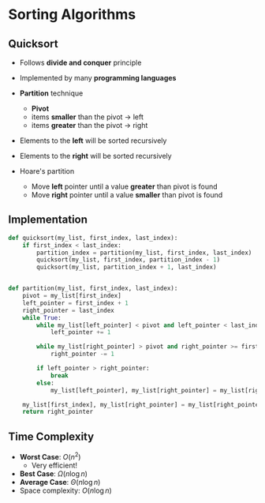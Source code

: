 # Sorting Algorithms

## Quicksort
- Follows **divide and conquer** principle
- Implemented by many **programming languages**
- **Partition** technique
  - **Pivot**
  - items **smaller** than the pivot $\rightarrow$  left
  - items **greater** than the pivot $\rightarrow$ right
- Elements to the **left** will be sorted recursively
- Elements to the **right** will be sorted recursively

- Hoare's partition
  - Move **left** pointer until a value **greater** than pivot is found
  - Move **right** pointer until a value **smaller** than pivot is found

## Implementation

```python
def quicksort(my_list, first_index, last_index):
    if first_index < last_index:
        partition_index = partition(my_list, first_index, last_index)
        quicksort(my_list, first_index, partition_index - 1)
        quicksort(my_list, partition_index + 1, last_index)


def partition(my_list, first_index, last_index):
    pivot = my_list[first_index]
    left_pointer = first_index + 1
    right_pointer = last_index
    while True:
        while my_list[left_pointer] < pivot and left_pointer < last_index:
            left_pointer += 1

        while my_list[right_pointer] > pivot and right_pointer >= first_index:
            right_pointer -= 1

        if left_pointer > right_pointer:
            break
        else:
            my_list[left_pointer], my_list[right_pointer] = my_list[right_pointer], my_list[left_pointer]

    my_list[first_index], my_list[right_pointer] = my_list[right_pointer], my_list[first_index]
    return right_pointer
```

## Time Complexity

- **Worst Case**: $O(n^2)$
  - Very efficient!
- **Best Case**: $\Omega(n \log n)$
- **Average Case**: $\Theta(n \log n)$
- Space complexity: $O(n \log n)$
